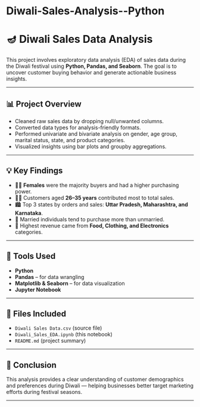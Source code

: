 # Diwali-Sales-Analysis--Python
# 🪔 Diwali Sales Data Analysis

This project involves exploratory data analysis (EDA) of sales data during the Diwali festival using **Python, Pandas, and Seaborn**. The goal is to uncover customer buying behavior and generate actionable business insights.

---

## 📊 Project Overview

- Cleaned raw sales data by dropping null/unwanted columns.
- Converted data types for analysis-friendly formats.
- Performed univariate and bivariate analysis on gender, age group, marital status, state, and product categories.
- Visualized insights using bar plots and groupby aggregations.

---

## 💡 Key Findings

- 👩‍🦰 **Females** were the majority buyers and had a higher purchasing power.
- 🧑‍💼 Customers aged **26–35 years** contributed most to total sales.
- 🏙️ Top 3 states by orders and sales: **Uttar Pradesh, Maharashtra, and Karnataka**.
- 💍 Married individuals tend to purchase more than unmarried.
- 🎁 Highest revenue came from **Food, Clothing, and Electronics** categories.

---

## 🧰 Tools Used

- **Python**
- **Pandas** – for data wrangling
- **Matplotlib & Seaborn** – for data visualization
- **Jupyter Notebook**

---

## 📁 Files Included

- `Diwali Sales Data.csv` (source file)
- `Diwali_Sales_EDA.ipynb` (this notebook)
- `README.md` (project summary)


---

## 📌 Conclusion

This analysis provides a clear understanding of customer demographics and preferences during Diwali — helping businesses better target marketing efforts during festival seasons.

---

